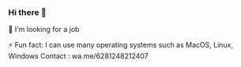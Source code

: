 ### Hi there 👋

<!--
**raufendro-dev/raufendro-dev** is a ✨ _special_ ✨ repository because its `README.md` (this file) appears on your GitHub profile.


--> 💼  I'm looking for a job
⚡   Fun fact: I can use many operating systems such as MacOS, Linux, Windows
Contact : wa.me/6281248212407
